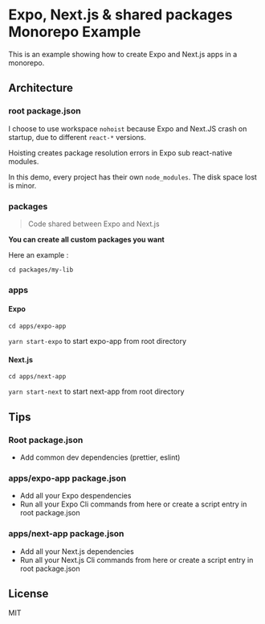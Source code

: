 # Expo, Next.js & shared packages Monorepo Example

This is an example showing how to create Expo and Next.js apps in a monorepo.

## Architecture

### root package.json

I choose to use workspace `nohoist` because Expo and Next.JS crash on startup, due to different `react-*` versions.

Hoisting creates package resolution errors in Expo sub react-native modules.

In this demo, every project has their own `node_modules`. The disk space lost is minor.

### packages

> Code shared between Expo and Next.js

**You can create all custom packages you want**

Here an example : 

`cd packages/my-lib`

### apps

#### Expo

`cd apps/expo-app`

`yarn start-expo` to start expo-app from root directory


#### Next.js

`cd apps/next-app`

`yarn start-next` to start next-app from root directory


## Tips

### Root package.json

- Add common dev dependencies (prettier, eslint)

### apps/expo-app package.json

- Add all your Expo despendencies
- Run all your Expo Cli commands from here or create a script entry in root package.json

### apps/next-app package.json

- Add all your Next.js dependencies
- Run all your Next.js Cli commands from here or create a script entry in root package.json

## License

MIT